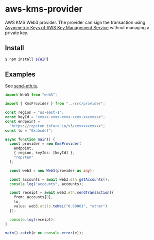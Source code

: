 # aws-kms-provider
AWS KMS Web3 provider. The provider can sign the transaction using [Asymmetric Keys of AWS Key Management Service](https://docs.aws.amazon.com/kms/latest/developerguide/symmetric-asymmetric.html) without managing a private key.



## Install
```bash
$ npm install ${WIP}
```

## Examples
See [send-eth.ts](https://github.com/odanado/aws-kms-provider/blob/master/examples/send-eth.ts).

```ts
import Web3 from "web3";

import { KmsProvider } from "../src/provider";

const region = "us-east-1";
const keyId = "xxxxx-xxxx-xxxx-xxxx-xxxxxxxx";
const endpoint =
  "https://ropsten.infura.io/v3/xxxxxxxxxxxx";
const to = "0xabcdef";

async function main() {
  const provider = new KmsProvider(
    endpoint,
    { region, keyIds: [keyId] },
    "ropsten"
  );

  const web3 = new Web3(provider as any);

  const accounts = await web3.eth.getAccounts();
  console.log("accounts", accounts);

  const receipt = await web3.eth.sendTransaction({
    from: accounts[0],
    to,
    value: web3.utils.toWei("0.00001", "ether")
  });

  console.log(receipt);
}

main().catch(e => console.error(e));
```

